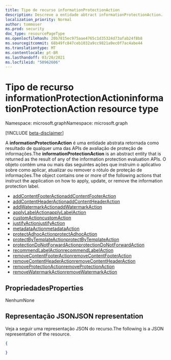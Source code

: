 ```yaml
---
title: Tipo de recurso informationProtectionAction
description: Descreve a entidade abtract informationProtectionAction.
localization_priority: Normal
author: tommoser
ms.prod: security
doc_type: resourcePageType
ms.openlocfilehash: 20b7815ec975aae4765c1d35324d73afab24f8b8
ms.sourcegitcommit: 68b49fc847ceb1032a9cc9821a9ec0f7ac4abe44
ms.translationtype: MT
ms.contentlocale: pt-BR
ms.lasthandoff: 03/20/2021
ms.locfileid: "50962606"
---
```

# <a name="informationprotectionaction-resource-type"></a><span data-ttu-id="b7ce2-103">Tipo de recurso informationProtectionAction</span><span class="sxs-lookup"><span data-stu-id="b7ce2-103">informationProtectionAction resource type</span></span>

<span data-ttu-id="b7ce2-104">Namespace: microsoft.graph</span><span class="sxs-lookup"><span data-stu-id="b7ce2-104">Namespace: microsoft.graph</span></span>

[!INCLUDE [beta-disclaimer](../../includes/beta-disclaimer.md)]

<span data-ttu-id="b7ce2-105">A **informationProtectionAction** é uma entidade abstrata retornada como resultado de qualquer uma das APIs de avaliação de proteção de informações.</span><span class="sxs-lookup"><span data-stu-id="b7ce2-105">The **informationProtectionAction** is an abstract entity that is returned as the result of any of the information protection evaluation APIs.</span></span> <span data-ttu-id="b7ce2-106">O objeto contém uma ou mais das seguintes ações que instruim o aplicativo sobre como aplicar, atualizar ou remover o rótulo de proteção de informações.</span><span class="sxs-lookup"><span data-stu-id="b7ce2-106">The object contains one or more of the following actions that instruct the application on how to apply, update, or remove the information protection label.</span></span> 

* [<span data-ttu-id="b7ce2-107">addContentFooterAction</span><span class="sxs-lookup"><span data-stu-id="b7ce2-107">addContentFooterAction</span></span>](../resources/addcontentfooteraction.md)
* [<span data-ttu-id="b7ce2-108">addContentHeaderAction</span><span class="sxs-lookup"><span data-stu-id="b7ce2-108">addContentHeaderAction</span></span>](../resources/addcontentheaderaction.md)
* [<span data-ttu-id="b7ce2-109">addWatermarkAction</span><span class="sxs-lookup"><span data-stu-id="b7ce2-109">addWatermarkAction</span></span>](../resources/addwatermarkaction.md)
* [<span data-ttu-id="b7ce2-110">applyLabelAction</span><span class="sxs-lookup"><span data-stu-id="b7ce2-110">applyLabelAction</span></span>](../resources/applylabelaction.md)
* [<span data-ttu-id="b7ce2-111">customAction</span><span class="sxs-lookup"><span data-stu-id="b7ce2-111">customAction</span></span>](../resources/customaction.md)
* [<span data-ttu-id="b7ce2-112">justifyAction</span><span class="sxs-lookup"><span data-stu-id="b7ce2-112">justifyAction</span></span>](../resources/justifyaction.md)
* [<span data-ttu-id="b7ce2-113">metadataAction</span><span class="sxs-lookup"><span data-stu-id="b7ce2-113">metadataAction</span></span>](../resources/metadataaction.md)
* [<span data-ttu-id="b7ce2-114">protectAdhocAction</span><span class="sxs-lookup"><span data-stu-id="b7ce2-114">protectAdhocAction</span></span>](../resources/protectadhocaction.md)
* [<span data-ttu-id="b7ce2-115">protectByTemplateAction</span><span class="sxs-lookup"><span data-stu-id="b7ce2-115">protectByTemplateAction</span></span>](../resources/protectbytemplateaction.md)
* [<span data-ttu-id="b7ce2-116">protectionDoNotForwardAction</span><span class="sxs-lookup"><span data-stu-id="b7ce2-116">protectionDoNotForwardAction</span></span>](../resources/protectdonotforwardaction.md)
* [<span data-ttu-id="b7ce2-117">recommendLabelAction</span><span class="sxs-lookup"><span data-stu-id="b7ce2-117">recommendLabelAction</span></span>](../resources/recommendlabelaction.md)
* [<span data-ttu-id="b7ce2-118">removeContentFooterAction</span><span class="sxs-lookup"><span data-stu-id="b7ce2-118">removeContentFooterAction</span></span>](../resources/removecontentfooteraction.md)
* [<span data-ttu-id="b7ce2-119">removeContentHeaderAction</span><span class="sxs-lookup"><span data-stu-id="b7ce2-119">removeContentHeaderAction</span></span>](../resources/removecontentheaderaction.md)
* [<span data-ttu-id="b7ce2-120">removeProtectionAction</span><span class="sxs-lookup"><span data-stu-id="b7ce2-120">removeProtectionAction</span></span>](../resources/removeprotectionaction.md)
* [<span data-ttu-id="b7ce2-121">removeWatermarkAction</span><span class="sxs-lookup"><span data-stu-id="b7ce2-121">removeWatermarkAction</span></span>](../resources/removewatermarkaction.md)

## <a name="properties"></a><span data-ttu-id="b7ce2-122">Propriedades</span><span class="sxs-lookup"><span data-stu-id="b7ce2-122">Properties</span></span>

<span data-ttu-id="b7ce2-123">Nenhum</span><span class="sxs-lookup"><span data-stu-id="b7ce2-123">None</span></span>

## <a name="json-representation"></a><span data-ttu-id="b7ce2-124">Representação JSON</span><span class="sxs-lookup"><span data-stu-id="b7ce2-124">JSON representation</span></span>

<span data-ttu-id="b7ce2-125">Veja a seguir uma representação JSON do recurso.</span><span class="sxs-lookup"><span data-stu-id="b7ce2-125">The following is a JSON representation of the resource.</span></span>

<!-- {
  "blockType": "resource",
  "optionalProperties": [

  ],
  "@odata.type": "microsoft.graph.informationProtectionAction",
  "baseType": null
}-->

```json
{

}
```

<!-- uuid: 16cd6b66-4b1a-43a1-adaf-3a886856ed98
2019-02-04 14:57:30 UTC -->
<!-- {
  "type": "#page.annotation",
  "description": "informationProtectionAction resource",
  "keywords": "",
  "section": "documentation",
  "tocPath": ""
}-->

